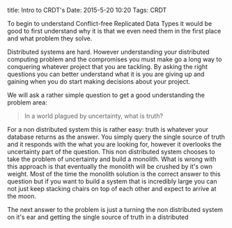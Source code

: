 title: Intro to CRDT's
Date: 2015-5-20 10:20
Tags: CRDT

To begin to understand Conflict-free Replicated Data Types it would be good to first understand why it is that we even need them in the first place and what problem they solve.

Distributed systems are hard. However understanding your distributed computing problem and the compromises you must make go a long way to conquering whatever project that you are tackling. By asking the right questions you can better understand what it is you are giving up and gaining when you do start making decisions about your project.

We will ask a rather simple question to get a good understanding the problem area:

> In a world plagued by uncertainty, what is truth?

For a non distributed system this is rather easy: truth is whatever your database returns as the answer. You simply query the single source of truth and it responds with the what you are looking for, however it overlooks the uncertainty part of the question. This non distributed system chooses to take the problem of uncertainty and build a monolith. What is wrong with this approach is that eventually the monolith will be crushed by it's own weight. Most of the time the monolith solution is the correct answer to this question but if you want to build a system that is incredibly large you can not just keep stacking chairs on top of each other and expect to arrive at the moon.

The next answer to the problem is just a turning the non distributed system on it's ear and getting the single source of truth in a distributed 